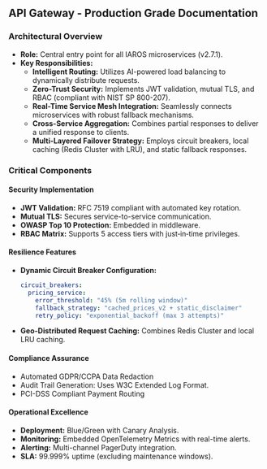## API Gateway - Production Grade Documentation

### Architectural Overview
- **Role:** Central entry point for all IAROS microservices (v2.7.1).
- **Key Responsibilities:**
  - **Intelligent Routing:** Utilizes AI-powered load balancing to dynamically distribute requests.
  - **Zero-Trust Security:** Implements JWT validation, mutual TLS, and RBAC (compliant with NIST SP 800-207).
  - **Real-Time Service Mesh Integration:** Seamlessly connects microservices with robust fallback mechanisms.
  - **Cross-Service Aggregation:** Combines partial responses to deliver a unified response to clients.
  - **Multi-Layered Failover Strategy:** Employs circuit breakers, local caching (Redis Cluster with LRU), and static fallback responses.

### Critical Components

#### Security Implementation
- **JWT Validation:** RFC 7519 compliant with automated key rotation.
- **Mutual TLS:** Secures service-to-service communication.
- **OWASP Top 10 Protection:** Embedded in middleware.
- **RBAC Matrix:** Supports 5 access tiers with just‑in‑time privileges.

#### Resilience Features
- **Dynamic Circuit Breaker Configuration:**  
  ```yaml
  circuit_breakers:
    pricing_service:
      error_threshold: "45% (5m rolling window)"
      fallback_strategy: "cached_prices_v2 + static_disclaimer"
      retry_policy: "exponential_backoff (max 3 attempts)"
  ```
- **Geo-Distributed Request Caching:** Combines Redis Cluster and local LRU caching.

#### Compliance Assurance
- Automated GDPR/CCPA Data Redaction
- Audit Trail Generation: Uses W3C Extended Log Format.
- PCI-DSS Compliant Payment Routing

#### Operational Excellence
- **Deployment:** Blue/Green with Canary Analysis.
- **Monitoring:** Embedded OpenTelemetry Metrics with real-time alerts.
- **Alerting:** Multi-channel PagerDuty integration.
- **SLA:** 99.999% uptime (excluding maintenance windows).
